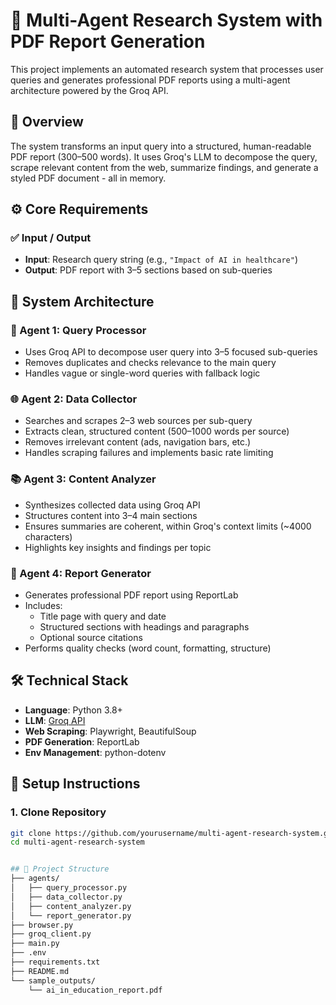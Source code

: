 # 🧠 Multi-Agent Research System with PDF Report Generation

This project implements an automated research system that processes user queries and generates professional PDF reports using a multi-agent architecture powered by the Groq API.


## 📌 Overview

The system transforms an input query into a structured, human-readable PDF report (300–500 words). It uses Groq's LLM to decompose the query, scrape relevant content from the web, summarize findings, and generate a styled PDF document - all in memory.


## ⚙️ Core Requirements

### ✅ Input / Output

- **Input**: Research query string (e.g., `"Impact of AI in healthcare"`)
- **Output**: PDF report with 3–5 sections based on sub-queries

## 🧱 System Architecture

### 🧩 Agent 1: Query Processor
- Uses Groq API to decompose user query into 3–5 focused sub-queries
- Removes duplicates and checks relevance to the main query
- Handles vague or single-word queries with fallback logic

### 🌐 Agent 2: Data Collector
- Searches and scrapes 2–3 web sources per sub-query
- Extracts clean, structured content (500–1000 words per source)
- Removes irrelevant content (ads, navigation bars, etc.)
- Handles scraping failures and implements basic rate limiting

### 📚 Agent 3: Content Analyzer
- Synthesizes collected data using Groq API
- Structures content into 3–4 main sections
- Ensures summaries are coherent, within Groq's context limits (~4000 characters)
- Highlights key insights and findings per topic

### 📝 Agent 4: Report Generator
- Generates professional PDF report using ReportLab
- Includes:
  - Title page with query and date
  - Structured sections with headings and paragraphs
  - Optional source citations
- Performs quality checks (word count, formatting, structure)

## 🛠️ Technical Stack

- **Language**: Python 3.8+
- **LLM**: [Groq API](https://console.groq.com/docs)
- **Web Scraping**: Playwright, BeautifulSoup
- **PDF Generation**: ReportLab
- **Env Management**: python-dotenv

## 🔧 Setup Instructions

### 1. Clone Repository

```bash
git clone https://github.com/yourusername/multi-agent-research-system.git
cd multi-agent-research-system


## 📂 Project Structure
├── agents/
│   ├── query_processor.py
│   ├── data_collector.py
│   ├── content_analyzer.py
│   └── report_generator.py
├── browser.py
├── groq_client.py
├── main.py
├── .env
├── requirements.txt
├── README.md
└── sample_outputs/
    └── ai_in_education_report.pdf